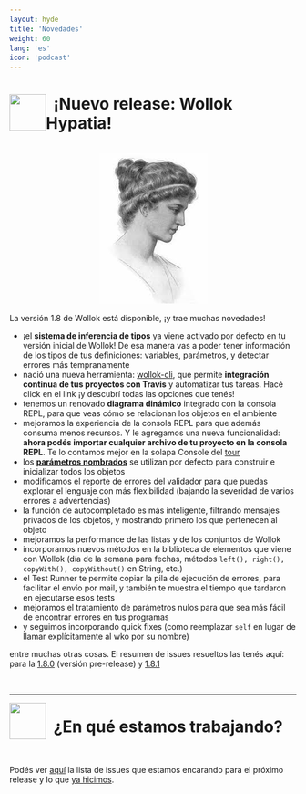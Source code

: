 ```yaml
---
layout: hyde
title: 'Novedades'
weight: 60
lang: 'es'
icon: 'podcast'
---
```


<div class="container">
<img src="/images/news.png" height="64" width="64" align="left"/>
<h1>&nbsp;&nbsp;¡Nuevo release: Wollok Hypatia!</h1>
<br>
</div>


<div class="container" style="text-align: center;">
    <img src="/images/news/hypatia.jpg"/>
</div>

La versión 1.8 de Wollok está disponible, ¡y trae muchas novedades!

- ¡el **sistema de inferencia de tipos** ya viene activado por defecto en tu versión inicial de Wollok! De esa manera vas a poder tener información de los tipos de tus definiciones: variables, parámetros, y detectar errores más tempranamente
- nació una nueva herramienta: [wollok-cli](https://github.com/uqbar-project/wollok-cli), que permite **integración continua de tus proyectos con Travis** y automatizar tus tareas. Hacé click en el link ¡y descubrí todas las opciones que tenés!
- tenemos un renovado **diagrama dinámico** integrado con la consola REPL, para que veas cómo se relacionan los objetos en el ambiente
- mejoramos la experiencia de la consola REPL para que además consuma menos recursos. Y le agregamos una nueva funcionalidad: **ahora podés importar cualquier archivo de tu proyecto en la consola REPL**. Te lo contamos mejor en la solapa Console del [tour](../tour)
- los [**parámetros nombrados**](https://docs.google.com/document/d/11c9l3sqgUIFDx1J_ULCSS86faMQXAyOV3uesg-nwaSY/edit#heading=h.vj2ax6a4f7xh) se utilizan por defecto para construir e inicializar todos los objetos
- modificamos el reporte de errores del validador para que puedas explorar el lenguaje con más flexibilidad (bajando la severidad de varios errores a advertencias)
- la función de autocompletado es más inteligente, filtrando mensajes privados de los objetos, y mostrando primero los que pertenecen al objeto
- mejoramos la performance de las listas y de los conjuntos de Wollok
- incorporamos nuevos métodos en la biblioteca de elementos que viene con Wollok (día de la semana para fechas, métodos `left(), right(), copyWith(), copyWithout()` en String, etc.)
- el Test Runner te permite copiar la pila de ejecución de errores, para facilitar el envío por mail, y también te muestra el tiempo que tardaron en ejecutarse esos tests
- mejoramos el tratamiento de parámetros nulos para que sea más fácil de encontrar errores en tus programas
- y seguimos incorporando quick fixes (como reemplazar `self` en lugar de llamar explícitamente al wko por su nombre)

entre muchas otras cosas. El resumen de issues resueltos las tenés aquí: para la [1.8.0](https://github.com/uqbar-project/wollok/milestone/26?closed=1) (versión pre-release) y [1.8.1](https://github.com/uqbar-project/wollok/milestone/28?closed=1)


<div class="container">
<br>
<hr>
<img src="/images/bug.png" height="64" width="64" align="left"/>
<h1>&nbsp;&nbsp;¿En qué estamos trabajando?</h1>
<br/>
</div>

Podés ver [aquí](https://github.com/uqbar-project/wollok/milestone/25) la lista de issues que estamos encarando para el próximo release y lo que [ya hicimos](https://github.com/uqbar-project/wollok/milestone/25?closed=1). 